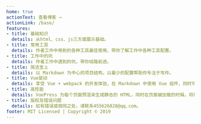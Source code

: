 ```yaml
---
home: true
actionText: 查看博客 →
actionLink: /base/
features:
- title: 基础知识
  details: 从html、css、js三方面展示基础。
- title: 常用工具
  details: 作者工作中用到的各种工具最佳使用，带你了解工作中各种工具配置。
- title: 工作中的坑
  details: 作者工作中遇到的坑，带你绕路前进。
- title: 简洁至上
  details: 以 Markdown 为中心的项目结构，以最少的配置帮助你专注于写作。
- title: Vue驱动
  details: 享受 Vue + webpack 的开发体验，在 Markdown 中使用 Vue 组件，同时可以使用 Vue 来开发自定义主题。
- title: 高性能
  details: VuePress 为每个页面预渲染生成静态的 HTML，同时在页面被加载的时候，将作为 SPA 运行。
- title: 版权及错误问题
  details: 如有错误或相同之处，请联系455626828@qq.com。
footer: MIT Licensed | Copyright © 2019
---
```

